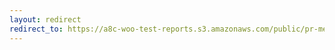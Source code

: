 ```yaml
---
layout: redirect
redirect_to: https://a8c-woo-test-reports.s3.amazonaws.com/public/pr-merge/44046/api/index.html
---
```

